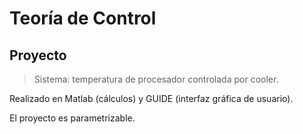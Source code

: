 # Teoría de Control
## Proyecto

> Sistema: temperatura de procesador controlada por cooler.

Realizado en Matlab (cálculos) y GUIDE (interfaz gráfica de usuario).

El proyecto es parametrizable.
